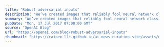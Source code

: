 ```yaml
---
title: "Robust adversarial inputs"
description: "We’ve created images that reliably fool neural network classifiers when viewed from varied scales and perspectives. This challenges a claim from last week that self-driving cars would be hard to trick maliciously since they capture images from multiple scales, angles, perspectives, and the like."
summary: "We’ve created images that reliably fool neural network classifiers when viewed from varied scales and perspectives. This challenges a claim from last week that self-driving cars would be hard to trick maliciously since they capture images from multiple scales, angles, perspectives, and the like."
pubDate: "Mon, 17 Jul 2017 07:00:00 GMT"
source: "OpenAI Blog"
url: "https://openai.com/blog/robust-adversarial-inputs"
thumbnail: "https://raisex-llc.github.io/ai-news-curation-site/assets/openai_logo.png"
---
```


